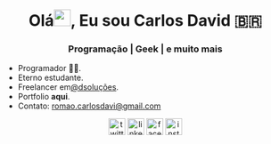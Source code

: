 <h1 align="center">Olá<img src="https://raw.githubusercontent.com/kaueMarques/kaueMarques/master/hi.gif" width="30px">, Eu sou Carlos David 🇧🇷</h1>
<h3 align="center">Programação | Geek | e muito mais </h3>


 - Programador 👨‍💻.
 - Eterno estudante.
 - Freelancer em[@dsoluções](https://www.instagram.com/dsolucoes_).
 - Portfolio **aqui**.
 - Contato: [romao.carlosdavi@gmail.com](romao.carlosdavi@gmail.com)
 
 <p align="center">
<a href="https://twitter.com/carlosdavi0" target="blank"><img align="center" src="https://cdn.jsdelivr.net/npm/simple-icons@3.0.1/icons/twitter.svg" alt="twitter" height="30" width="30" /></a>
<a href="https://linkedin.com/in/carlos-david-romao-barbosa" target="blank"><img align="center" src="https://cdn.jsdelivr.net/npm/simple-icons@3.0.1/icons/linkedin.svg" alt="linkedin" height="30" width="30" /></a>
<a href="https://fb.com/carlosdavidofc" target="blank"><img align="center" src="https://cdn.jsdelivr.net/npm/simple-icons@3.0.1/icons/facebook.svg" alt="facebook" height="30" width="30" /></a>
<a href="https://instagram.com/carlosdavi0" target="blank"><img align="center" src="https://cdn.jsdelivr.net/npm/simple-icons@3.0.1/icons/instagram.svg" alt="instagram" height="30" width="30" /></a>
</p>
 


<!--
**carlosdavid0/carlosdavid0** is a ✨ _special_ ✨ repository because its `README.md` (this file) appears on your GitHub profile.

Here are some ideas to get you started:

- 🔭 I’m currently working on ...
- 🌱 I’m currently learning ...
- 👯 I’m looking to collaborate on ...
- 🤔 I’m looking for help with ...
- 💬 Ask me about ...
- 📫 How to reach me: ...
- 😄 Pronouns: ...
- ⚡ Fun fact: ...
-->
